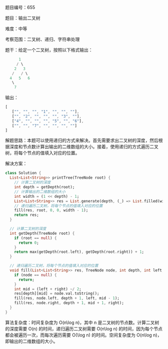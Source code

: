 题目编号：655

题目：输出二叉树

难度：中等

考察范围：二叉树、递归、字符串处理

题干：给定一个二叉树，按照以下格式输出：

```dart
      1
     / \
    2   3
   /   / \
  4   5   6
   \
    7
```

输出：

```dart
[
   ["", "", "", "1", "", "", ""],
   ["", "2", "", "", "", "3", ""],
   ["4", "", "", "", "5", "", "6"],
   ["", "", "7", "", "", "", ""]
]
```

解题思路：本题可以使用递归的方式来解决。首先需要求出二叉树的深度，然后根据深度和节点数计算出输出的二维数组的大小。接着，使用递归的方式遍历二叉树，将每个节点的值填入对应的位置。

解决方案：

```dart
class Solution {
  List<List<String>> printTree(TreeNode root) {
    // 计算二叉树的深度
    int depth = getDepth(root);
    // 计算输出的二维数组的大小
    int width = (1 << depth) - 1;
    List<List<String>> res = List.generate(depth, (_) => List.filled(width, ""));
    // 递归遍历二叉树，将每个节点的值填入对应的位置
    fill(res, root, 0, 0, width - 1);
    return res;
  }

  // 计算二叉树的深度
  int getDepth(TreeNode root) {
    if (root == null) {
      return 0;
    }
    return max(getDepth(root.left), getDepth(root.right)) + 1;
  }

  // 递归遍历二叉树，将每个节点的值填入对应的位置
  void fill(List<List<String>> res, TreeNode node, int depth, int left, int right) {
    if (node == null) {
      return;
    }
    int mid = (left + right) ~/ 2;
    res[depth][mid] = node.val.toString();
    fill(res, node.left, depth + 1, left, mid - 1);
    fill(res, node.right, depth + 1, mid + 1, right);
  }
}
```

算法复杂度：时间复杂度为 O(n\log n)，其中 n 是二叉树的节点数。计算二叉树的深度需要 O(n) 的时间，递归遍历二叉树需要 O(n\log n) 的时间，因为每个节点都会被遍历一次，而每次遍历需要 O(\log n) 的时间。空间复杂度为 O(n\log n)，即输出的二维数组的大小。